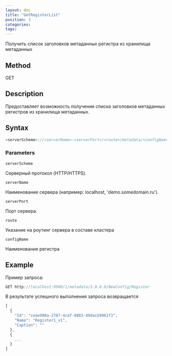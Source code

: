 ```yaml
---
layout: doc
title: "GetRegisterList"
position: 3
categories: 
tags:
---
```


Получить список заголовков метаданных регистра из хранилища метаданных

## Method 

GET

## Description
Предоставляет возможность получения списка заголовков метаданных регистров из хранилища метаданных.

## Syntax
```js
<serverScheme>://<serverName>:<serverPort>/<route>/metadata/<configName>/register/
```

### Parameters

`serverScheme`

Серверный протокол (HTTP/HTTPS).

`serverName`

Наименование сервера (например: localhost, 'demo.somedomain.ru').

`serverPort`

Порт сервера.

`route` 

Указание на роутинг сервера в составе кластера

`configName`

Наименование регистра

## Example

Пример запроса:

```js
GET http://localhost:9900/1/metadata/2.0.0.0/NewConfig/Register
```

В результате успешного выполнения запроса возвращается

```js
[
  {
    "Id": "ceae998a-2707-4caf-8883-49dacb9961f3",
    "Name": "Register1_v1",
    "Caption": ""
  },
  {
	...
  }
]
```
